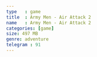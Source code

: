 ```yaml
---
type   : game
title  : Army Men - Air Attack 2
name   : Army Men - Air Attack 2
categories: [game]
size: 497 MB
genre: adventure
telegram : 91
---
```


